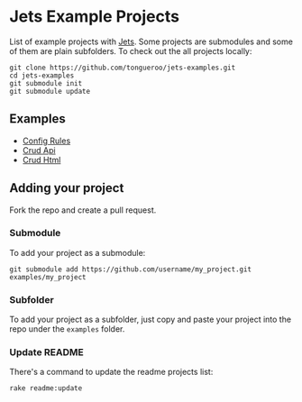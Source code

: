 # Jets Example Projects

List of example projects with [Jets](http://rubyonjets.com/). Some projects are submodules and some of them are plain subfolders. To check out the all projects locally:

    git clone https://github.com/tongueroo/jets-examples.git
    cd jets-examples
    git submodule init
    git submodule update

## Examples

* [Config Rules](https://github.com/tongueroo/jets-example-config-rules/tree/12dfa10acaffe7117790dd6e8bbc7d4bcf97f245)
* [Crud Api](https://github.com/tongueroo/jets-example-crud-api/tree/3b88932e5dce4b789fba866711e934e0228cd1de)
* [Crud Html](https://github.com/tongueroo/jets-example-crud-html/tree/5cf0d3d4958bacfc678258fa957e64c4041b7ff9)

## Adding your project

Fork the repo and create a pull request.

### Submodule

To add your project as a submodule:

    git submodule add https://github.com/username/my_project.git examples/my_project

### Subfolder

To add your project as a subfolder, just copy and paste your project into the repo under the `examples` folder.

### Update README

There's a command to update the readme projects list:

    rake readme:update
